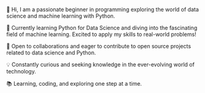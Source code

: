 👋 Hi, I am a passionate beginner in programming exploring the world of data science and machine learning with Python.

🌱 Currently learning Python for Data Science and diving into the fascinating field of machine learning. Excited to apply my skills to real-world problems!

🔭 Open to collaborations and eager to contribute to open source projects related to data science and Python.

💡 Constantly curious and seeking knowledge in the ever-evolving world of technology.

📚 Learning, coding, and exploring one step at a time.
